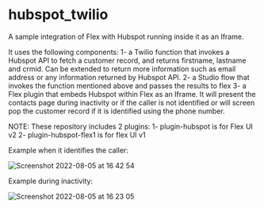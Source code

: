 # hubspot_twilio
A sample integration of Flex with Hubspot running inside it as an Iframe. 

It uses the following components:
1- a Twilio function that invokes a Hubspot API to fetch a customer record, and returns firstname, lastname and crmid. Can be extended to return more information such as email address or any information returned by Hubspot API.
2- a Studio flow that invokes the function mentioned above and passes the results to flex
3- a Flex plugin that embeds Hubspot within Flex as an Iframe. It will present the contacts page during inactivity or if the caller is not identified or will screen pop the customer record if it is identified using the phone number.

NOTE:
These repository includes 2 plugins:
1- plugin-hubspot is for Flex UI v2
2- plugin-hubspot-flex1 is for flex UI v1

Example when it identifies the caller:

![Screenshot 2022-08-05 at 16 42 54](https://user-images.githubusercontent.com/98812531/183442049-b0feaad6-4125-402d-85c6-29100684a83a.png)


Example during inactivity:

![Screenshot 2022-08-05 at 16 23 05](https://user-images.githubusercontent.com/98812531/183442019-08ad91f5-3bd5-4678-ba38-76da6b455366.png)
